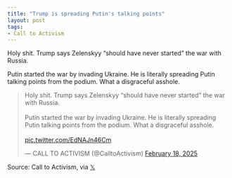 ```yaml
---
title: "Trump is spreading Putin's talking points"
layout: post
tags:
- Call to Activism
---
```


Holy shit. Trump says Zelenskyy “should have never started” the war with Russia. 

Putin started the war by invading Ukraine. He is literally spreading Putin talking points from the podium. What a disgraceful asshole. 

<blockquote class="twitter-tweet"><p lang="en" dir="ltr">Holy shit. Trump says Zelenskyy “should have never started” the war with Russia. <br><br>Putin started the war by invading Ukraine. He is literally spreading Putin talking points from the podium. What a disgraceful asshole. <br><br> <a href="https://t.co/EdNAJn46Cm">pic.twitter.com/EdNAJn46Cm</a></p>&mdash; CALL TO ACTIVISM (@CalltoActivism) <a href="https://twitter.com/CalltoActivism/status/1891967011007213651?ref_src=twsrc%5Etfw">February 18, 2025</a></blockquote> <script async src="https://platform.twitter.com/widgets.js" charset="utf-8"></script>

Source: Call to Activism, via [𝕏](https://x.com)
